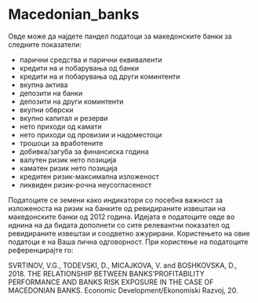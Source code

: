 # Macedonian_banks
Овде може да најдете пандел податоци за македонските банки за следните показатели:
- парични средства и парични еквиваленти
- кредити на и побарувања од банки
- кредити на и побарувања од други коминтенти
- вкупна актива
- депозити на банки
- депозити на други коминтенти
- вкупни обврски
- вкупно капитал и резерви
- нето приходи од камати
- нето приходи од провизии и надоместоци
- трошоци за вработените
- добивка/загуба за финансиска година
- валутен ризик нето позиција
- каматен ризик нето позиција
- кредитен ризик-максимална изложеност
- ликвиден ризик-рочна неусогласеност

Податоците се земени како индикатори со посебна важност за изложеноста на ризик на банките од ревидираните извештаи на македонските банки од 2012 година. Идејата е податоците овде во иднина на да бидата дополнети со сите релевантни показател од ревидираните извештаи и соодветно ажурирани.
Користењето на овие податоци е на Ваша лична одговорност.
При користење на податоците референцирајте го:

SVRTINOV, V.G., TODEVSKI, D., MICAJKOVA, V. and BOSHKOVSKA, D., 2018. THE RELATIONSHIP BETWEEN BANKS'PROFITABILITY PERFORMANCE AND BANKS RISK EXPOSURE IN THE CASE OF MACEDONIAN BANKS. Economic Development/Ekonomiski Razvoj, 20.
